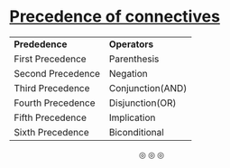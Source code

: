 # <ins>Precedence of connectives</ins>

<table>
<tr>
<td><strong>Prededence</td>
<td><strong>Operators</strong></td>
</tr>

<tr>
<td>First Precedence</td>
<td>Parenthesis</td>
</tr>

<tr>
<td>Second Precedence</td>
<td>Negation</td>
</tr>

<tr>
<td>Third Precedence</td>
<td>Conjunction(AND)</td>
</tr>

<tr>
<td>Fourth Precedence</td>
<td>Disjunction(OR)</td>
</tr>

<tr>
<td>Fifth Precedence</td>
<td>Implication</td>
</tr>

<tr>
<td>Sixth Precedence</td>
<td>Biconditional</td>
</tr>

</table>

<p align = "center">
&#9678; &#9678; &#9678;
</p>
